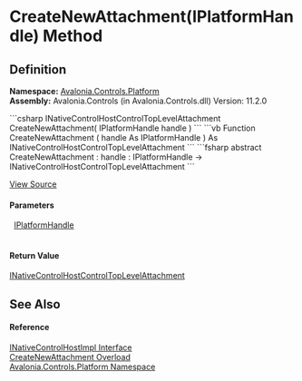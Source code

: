# CreateNewAttachment(IPlatformHandle) Method




## Definition
**Namespace:** <a href="N_Avalonia_Controls_Platform">Avalonia.Controls.Platform</a>  
**Assembly:** Avalonia.Controls (in Avalonia.Controls.dll) Version: 11.2.0

<Tabs groupId="api-code-preview">
<TabItem value="csharp" label="C#">
```csharp
INativeControlHostControlTopLevelAttachment CreateNewAttachment(
	IPlatformHandle handle
)
```
</TabItem>
<TabItem value="vb" label="VB">
```vb
Function CreateNewAttachment ( 
	handle As IPlatformHandle
) As INativeControlHostControlTopLevelAttachment
```
</TabItem>
<TabItem value="fsharp" label="F#">
```fsharp
abstract CreateNewAttachment : 
        handle : IPlatformHandle -> INativeControlHostControlTopLevelAttachment 
```
</TabItem>
</Tabs>



<a href="https://github.com/AvaloniaUI/Avalonia/tree/master/src/Avalonia.Controls/Platform/INativeControlHostImpl.cs" title="View the source code">View Source</a>



#### Parameters
<dl><dt>  <a href="T_Avalonia_Platform_IPlatformHandle">IPlatformHandle</a></dt><dd> </dd></dl>

#### Return Value
<a href="T_Avalonia_Controls_Platform_INativeControlHostControlTopLevelAttachment">INativeControlHostControlTopLevelAttachment</a>

## See Also


#### Reference
<a href="T_Avalonia_Controls_Platform_INativeControlHostImpl">INativeControlHostImpl Interface</a>  
<a href="Overload_Avalonia_Controls_Platform_INativeControlHostImpl_CreateNewAttachment">CreateNewAttachment Overload</a>  
<a href="N_Avalonia_Controls_Platform">Avalonia.Controls.Platform Namespace</a>  
